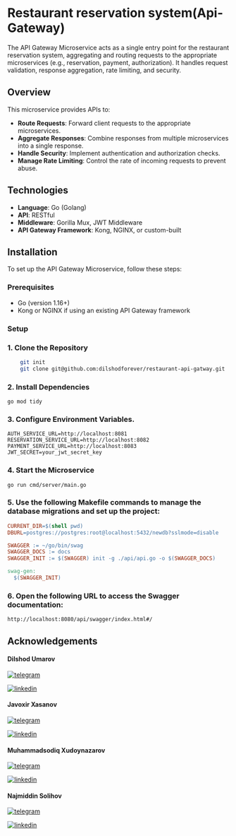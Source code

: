 
# Restaurant reservation system(Api-Gateway)

The API Gateway Microservice acts as a single entry point for the restaurant reservation system, aggregating and routing requests to the appropriate microservices (e.g., reservation, payment, authorization). It handles request validation, response aggregation, rate limiting, and security.

## Overview

This microservice provides APIs to:
- **Route Requests**: Forward client requests to the appropriate microservices.
- **Aggregate Responses**: Combine responses from multiple microservices into a single response.
- **Handle Security**: Implement authentication and authorization checks.
- **Manage Rate Limiting**: Control the rate of incoming requests to prevent abuse.

## Technologies

- **Language**: Go (Golang)
- **API**: RESTful
- **Middleware**: Gorilla Mux, JWT Middleware
- **API Gateway Framework**: Kong, NGINX, or custom-built

## Installation

To set up the API Gateway Microservice, follow these steps:

### Prerequisites

- Go (version 1.16+)
- Kong or NGINX if using an existing API Gateway framework

### Setup

### 1. Clone the Repository

```bash
    git init 
    git clone git@github.com:dilshodforever/restaurant-api-gatway.git
```


### 2. Install Dependencies

```
go mod tidy
```


### 3. Configure Environment Variables.

```.env
AUTH_SERVICE_URL=http://localhost:8081
RESERVATION_SERVICE_URL=http://localhost:8082
PAYMENT_SERVICE_URL=http://localhost:8083
JWT_SECRET=your_jwt_secret_key

```

### 4. Start the Microservice

```
go run cmd/server/main.go
```


### 5. Use the following Makefile commands to manage the database migrations and  set up the project:

```makefile
CURRENT_DIR=$(shell pwd)
DBURL=postgres://postgres:root@localhost:5432/newdb?sslmode=disable

SWAGGER := ~/go/bin/swag
SWAGGER_DOCS := docs
SWAGGER_INIT := $(SWAGGER) init -g ./api/api.go -o $(SWAGGER_DOCS)

swag-gen:
  $(SWAGGER_INIT)
```

### 6. Open the following URL to access the Swagger documentation:

```
http://localhost:8080/api/swagger/index.html#/
```



## Acknowledgements

#### Dilshod Umarov
[![telegram](https://img.shields.io/badge/telegram-1DA1F2?style=for-the-badge&logo=twitter&logoColor=white)](https://t.me/DiLwOd_FoReVeR)

[![linkedin](https://img.shields.io/badge/linkedin-0A66C2?style=for-the-badge&logo=linkedin&logoColor=white)](https://www.linkedin.com/in/javohir-xasanov/)

#### Javoxir Xasanov 
[![telegram](https://img.shields.io/badge/telegram-1DA1F2?style=for-the-badge&logo=twitter&logoColor=white)](https://t.me/javohir_khasanov)

[![linkedin](https://img.shields.io/badge/linkedin-0A66C2?style=for-the-badge&logo=linkedin&logoColor=white)](https://www.linkedin.com/in/javohir-xasanov/)

#### Muhammadsodiq Xudoynazarov 

[![telegram](https://img.shields.io/badge/telegram-1DA1F2?style=for-the-badge&logo=twitter&logoColor=white)](https://t.me/XM_Mukhammed)

[![linkedin](https://img.shields.io/badge/linkedin-0A66C2?style=for-the-badge&logo=linkedin&logoColor=white)](https://www.linkedin.com/in/muhammadjon-xudaynazarov-89894b294)

#### Najmiddin Solihov
[![telegram](https://img.shields.io/badge/telegram-1DA1F2?style=for-the-badge&logo=twitter&logoColor=white)](https://t.me/Salikhov079)

[![linkedin](https://img.shields.io/badge/linkedin-0A66C2?style=for-the-badge&logo=linkedin&logoColor=white)](https://www.linkedin.com/in/najmiddin-solihov-ab09612b2/)

